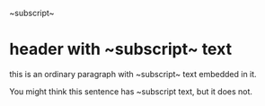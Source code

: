 ~subscript~

# header with ~subscript~ text

this is an ordinary paragraph with ~subscript~ text embedded in it. 

You might think this sentence has ~subscript text, but it does not. 